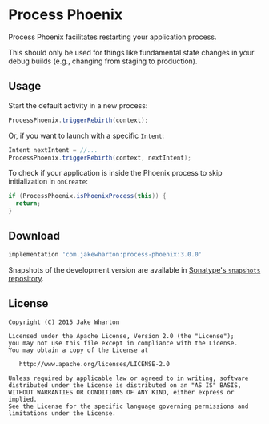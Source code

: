 Process Phoenix
===============

Process Phoenix facilitates restarting your application process.

This should only be used for things like fundamental state changes in your debug builds (e.g.,
changing from staging to production).



Usage
-----

Start the default activity in a new process:
```java
ProcessPhoenix.triggerRebirth(context);
```

Or, if you want to launch with a specific `Intent`:
```java
Intent nextIntent = //...
ProcessPhoenix.triggerRebirth(context, nextIntent);
```

To check if your application is inside the Phoenix process to skip initialization in `onCreate`:
```java
if (ProcessPhoenix.isPhoenixProcess(this)) {
  return;
}
```



Download
--------

```groovy
implementation 'com.jakewharton:process-phoenix:3.0.0'
```

Snapshots of the development version are available in [Sonatype's `snapshots` repository][snap].



License
-------

    Copyright (C) 2015 Jake Wharton

    Licensed under the Apache License, Version 2.0 (the "License");
    you may not use this file except in compliance with the License.
    You may obtain a copy of the License at

       http://www.apache.org/licenses/LICENSE-2.0

    Unless required by applicable law or agreed to in writing, software
    distributed under the License is distributed on an "AS IS" BASIS,
    WITHOUT WARRANTIES OR CONDITIONS OF ANY KIND, either express or implied.
    See the License for the specific language governing permissions and
    limitations under the License.




 [snap]: https://oss.sonatype.org/content/repositories/snapshots/
